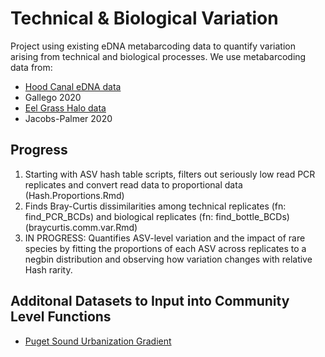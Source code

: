# Technical & Biological Variation

Project using existing eDNA metabarcoding data to quantify variation arising from technical and biological processes. We use metabarcoding data from: 

 * [Hood Canal eDNA data](https://github.com/ramongallego/eDNA.and.Ocean.Acidification.Gallego.et.al.2020)
  * Gallego 2020
 * [Eel Grass Halo data](https://github.com/invertdna/EelgrassHalo)
  * Jacobs-Palmer 2020 

## Progress
1. Starting with ASV hash table scripts, filters out seriously low read PCR replicates and convert read data to proportional data (Hash.Proportions.Rmd)
2. Finds Bray-Curtis dissimilarities among technical replicates (fn: find_PCR_BCDs) and biological replicates (fn: find_bottle_BCDs) (braycurtis.comm.var.Rmd)
3. IN PROGRESS: Quantifies ASV-level variation and the impact of rare species by fitting the proportions of each ASV across replicates to a negbin distribution and observing how variation changes with relative Hash rarity. 

## Additonal Datasets to Input into Community Level Functions
* [Puget Sound Urbanization Gradient](https://datadryad.org/stash/dataset/doi:10.5061/dryad.04tq4)
